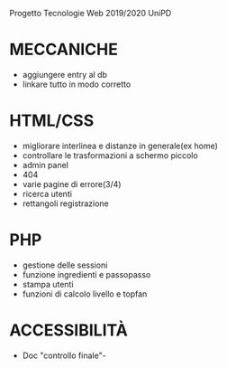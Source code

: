 Progetto Tecnologie Web 2019/2020 UniPD

# MECCANICHE
* aggiungere entry al db
* linkare tutto in modo corretto 

# HTML/CSS
* migliorare interlinea e distanze in generale(ex home)
* controllare le trasformazioni a schermo piccolo
* admin panel
* 404
* varie pagine di errore(3/4)
* ricerca utenti
* rettangoli registrazione

# PHP
* gestione delle sessioni
* funzione ingredienti e passopasso
* stampa utenti
* funzioni di calcolo livello e topfan

# ACCESSIBILITÀ
* Doc "controllo finale"-
